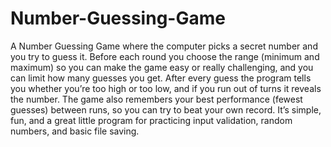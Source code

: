 # Number-Guessing-Game

A Number Guessing Game where the computer picks a secret number and you try to guess it. Before each round you choose the range (minimum and maximum) so you can make the game easy or really challenging, and you can limit how many guesses you get. After every guess the program tells you whether you’re too high or too low, and if you run out of turns it reveals the number. The game also remembers your best performance (fewest guesses) between runs, so you can try to beat your own record. It’s simple, fun, and a great little program for practicing input validation, random numbers, and basic file saving.
